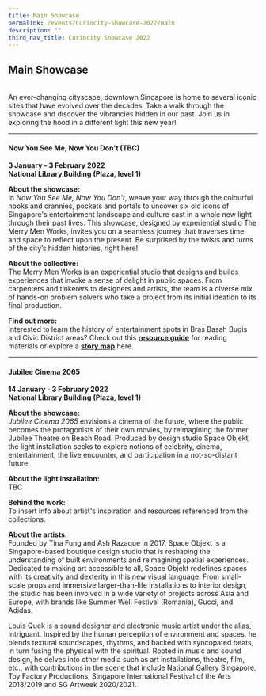 ```yaml
---
title: Main Showcase
permalink: /events/Curiocity-Showcase-2022/main
description: ""
third_nav_title: Curiocity Showcase 2022
---
```

## **Main Showcase**
<br>An ever-changing cityscape, downtown Singapore is home to several iconic sites that have evolved over the decades. Take a walk through the showcase and discover the vibrancies hidden in our past. Join us in exploring the hood in a different light this new year!

___

#### **Now You See Me, Now You Don't (TBC)**
**3 January - 3 February 2022**
<br>**National Library Building (Plaza, level 1)**

**About the showcase:**
<br>In *Now You See Me, Now You Don't*, weave your way through the colourful nooks and crannies, pockets and portals to uncover six old icons of Singapore's entertainment landscape and culture cast in a whole new light through their past lives. This showcase, designed by experiential studio The Merry Men Works, invites you on a seamless journey that traverses time and space to reflect upon the present. Be surprised by the twists and turns of the city’s hidden histories, right here! 

**About the collective:**
<br>The Merry Men Works is an experiential studio that designs and builds experiences that invoke a sense of delight in public spaces. From carpenters and tinkerers to designers and artists, the team is a diverse mix of hands-on problem solvers who take a project from its initial ideation to its final production. 

**Find out more:**
<br>Interested to learn the history of entertainment spots in Bras Basah Bugis and Civic District areas? Check out this [**resource guide**](https://reference.nlb.gov.sg/guides/sci-tech/sustainability/sustainable-living) for reading materials or explore a [**story map**](https://staging-nlb-curiocity.netlify.app/events/bb-showcase/entertainment) here.

___

#### **Jubilee Cinema 2065**
**14 January - 3 February 2022**
<br>**National Library Building (Plaza, level 1)**

**About the showcase:**
<br>*Jubilee Cinema 2065* envisions a cinema of the future, where the public becomes the protagonists of their own movies, by reimagining the former Jubilee Theatre on Beach Road. Produced by design studio Space Objekt, the light installation seeks to explore notions of celebrity, cinema, entertainment, the live encounter, and participation in a not-so-distant future.

**About the light installation:**
<br>TBC

**Behind the work:**
<br> To insert info about artist's inspiration and resources referenced from the collections.

**About the artists:**
<br>Founded by Tina Fung and Ash Razaque in 2017, Space Objekt is a Singapore-based boutique design studio that is reshaping the understanding of built environments and reimagining spatial experiences. Dedicated to making art accessible to all, Space Objekt redefines spaces with its creativity and dexterity in this new visual language. From small-scale props and immersive larger-than-life installations to interior design, the studio has been involved in a wide variety of projects across Asia and Europe, with brands like Summer Well Festival (Romania), Gucci, and Adidas. 

Louis Quek is a sound designer and electronic music artist under the alias, Intriguant. Inspired by the human perception of environment and spaces, he blends textural soundscapes, rhythms, and backed with syncopated beats, in turn fusing the physical with the spiritual. Rooted in music and sound design, he delves into other media such as art installations, theatre, film, etc., with contributions in the scene that include National Gallery Singapore, Toy Factory Productions, Singapore International Festival of the Arts 2018/2019 and SG Artweek 2020/2021.